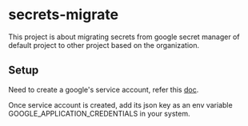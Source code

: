 # secrets-migrate

This project is about migrating secrets from google secret manager of default project to other project based on the organization.

## Setup
Need to create a google's service account, refer this [doc](https://cloud.google.com/secret-manager/docs/reference/libraries#cloud-console). 

Once service account is created, add its json key as an env variable GOOGLE_APPLICATION_CREDENTIALS in your system.
